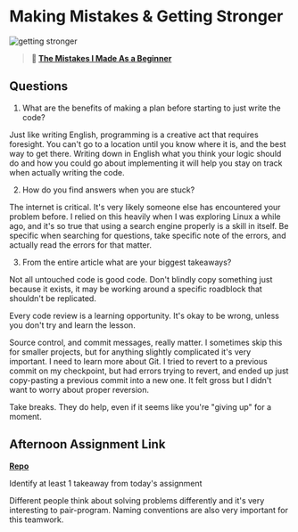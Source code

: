 # Making Mistakes & Getting Stronger

![getting stronger](https://bcw.blob.core.windows.net/public/img/lesson-images/js-bootcamp-logo.jpg)

> **📖 [The Mistakes I Made As a Beginner](https://codeworksacademy.com/fs-student-guide/resources/wk2/06-Coding-Mistakes)**

## Questions

1. What are the benefits of making a plan before starting to just write the code?

Just like writing English, programming is a creative act that requires foresight. You can't go to a location until you know where it is, and the best way to get there. Writing down in English what you think your logic should do and how you could go about implementing it will help you stay on track when actually writing the code. 

2. How do you find answers when you are stuck?

The internet is critical. It's very likely someone else has encountered your problem before. I relied on this heavily when I was exploring Linux a while ago, and it's so true that using a search engine properly is a skill in itself. Be specific when searching for questions, take specific note of the errors, and actually read the errors for that matter. 

3. From the entire article what are your biggest takeaways?

Not all untouched code is good code. Don't blindly copy something just because it exists, it may be working around a specific roadblock that shouldn't be replicated. 

Every code review is a learning opportunity. It's okay to be wrong, unless you don't try and learn the lesson. 

Source control, and commit messages, really matter. I sometimes skip this for smaller projects, but for anything slightly complicated it's very important. I need to learn more about Git. I tried to revert to a previous commit on my checkpoint, but had errors trying to revert, and ended up just copy-pasting a previous commit into a new one. It felt gross but I didn't want to worry about proper reversion. 

Take breaks. They do help, even if it seems like you're "giving up" for a moment. 

## Afternoon Assignment Link

**[Repo](https://github.com/Jarrod-Payton/Slap-Game)**

Identify at least 1 takeaway from today's assignment

Different people think about solving problems differently and it's very interesting to pair-program. Naming conventions are also very important for this teamwork. 